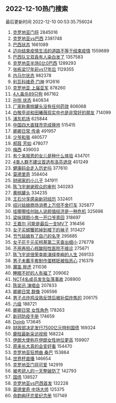 ## 2022-12-10热门搜索 
最后更新时间 2022-12-10 00:53:35.756024 
1. [克罗地亚门将](https://s.weibo.com/weibo?q=%23%E5%85%8B%E7%BD%97%E5%9C%B0%E4%BA%9A%E9%97%A8%E5%B0%86%23&t=31&band_rank=13&Refer=top) 2845016
1. [克罗地亚vs巴西](https://s.weibo.com/weibo?q=%23%E5%85%8B%E7%BD%97%E5%9C%B0%E4%BA%9Avs%E5%B7%B4%E8%A5%BF%23&t=31&band_rank=1&Refer=top) 2381748
1. [巴西状态](https://s.weibo.com/weibo?q=%23%E5%B7%B4%E8%A5%BF%E7%8A%B6%E6%80%81%23&t=31&band_rank=2&Refer=top) 1661089
1. [迈向结束疫情生活的道路不等于结束疫情](https://s.weibo.com/weibo?q=%23%E8%BF%88%E5%90%91%E7%BB%93%E6%9D%9F%E7%96%AB%E6%83%85%E7%94%9F%E6%B4%BB%E7%9A%84%E9%81%93%E8%B7%AF%E4%B8%8D%E7%AD%89%E4%BA%8E%E7%BB%93%E6%9D%9F%E7%96%AB%E6%83%85%23&t=31&band_rank=3&Refer=top) 1559689
1. [巴西队又双叒有人染白发了](https://s.weibo.com/weibo?q=%23%E5%B7%B4%E8%A5%BF%E9%98%9F%E5%8F%88%E5%8F%8C%E5%8F%92%E6%9C%89%E4%BA%BA%E6%9F%93%E7%99%BD%E5%8F%91%E4%BA%86%23&t=31&band_rank=6&Refer=top) 1357583
1. [克罗地亚半场0比0巴西](https://s.weibo.com/weibo?q=%23%E5%85%8B%E7%BD%97%E5%9C%B0%E4%BA%9A%E5%8D%8A%E5%9C%BA0%E6%AF%940%E5%B7%B4%E8%A5%BF%23&t=31&band_rank=4&Refer=top) 1289293
1. [张栋梁17年前vs17年后](https://s.weibo.com/weibo?q=%23%E5%BC%A0%E6%A0%8B%E6%A2%8117%E5%B9%B4%E5%89%8Dvs17%E5%B9%B4%E5%90%8E%23&t=31&band_rank=5&Refer=top) 1129355
1. [内马尔状态](https://s.weibo.com/weibo?q=%23%E5%86%85%E9%A9%AC%E5%B0%94%E7%8A%B6%E6%80%81%23&t=31&band_rank=36&Refer=top) 982378
1. [利瓦科维奇 门神](https://s.weibo.com/weibo?q=%E5%88%A9%E7%93%A6%E7%A7%91%E7%BB%B4%E5%A5%87%20%E9%97%A8%E7%A5%9E&t=31&band_rank=7&Refer=top) 912616
1. [克罗地亚 上届亚军](https://s.weibo.com/weibo?q=%E5%85%8B%E7%BD%97%E5%9C%B0%E4%BA%9A%20%E4%B8%8A%E5%B1%8A%E4%BA%9A%E5%86%9B&t=31&band_rank=13&Refer=top) 878260
1. [4人毒杀89只狗](https://s.weibo.com/weibo?q=%234%E4%BA%BA%E6%AF%92%E6%9D%8089%E5%8F%AA%E7%8B%97%23&t=31&band_rank=8&Refer=top) 867162
1. [孙悦 状态](https://s.weibo.com/weibo?q=%E5%AD%99%E6%82%A6%20%E7%8A%B6%E6%80%81&t=31&band_rank=7&Refer=top) 840834
1. [厂家称黄桃罐头没有任何药效](https://s.weibo.com/weibo?q=%23%E5%8E%82%E5%AE%B6%E7%A7%B0%E9%BB%84%E6%A1%83%E7%BD%90%E5%A4%B4%E6%B2%A1%E6%9C%89%E4%BB%BB%E4%BD%95%E8%8D%AF%E6%95%88%23&t=31&band_rank=9&Refer=top) 806068
1. [白敬亭说和田曦薇现实中也是非常好的朋友](https://s.weibo.com/weibo?q=%23%E7%99%BD%E6%95%AC%E4%BA%AD%E8%AF%B4%E5%92%8C%E7%94%B0%E6%9B%A6%E8%96%87%E7%8E%B0%E5%AE%9E%E4%B8%AD%E4%B9%9F%E6%98%AF%E9%9D%9E%E5%B8%B8%E5%A5%BD%E7%9A%84%E6%9C%8B%E5%8F%8B%23&t=31&band_rank=11&Refer=top) 714099
1. [浦东机场](https://s.weibo.com/weibo?q=%E6%B5%A6%E4%B8%9C%E6%9C%BA%E5%9C%BA&t=31&band_rank=20&Refer=top) 625844
1. [中国四大直辖市完成换帅](https://s.weibo.com/weibo?q=%23%E4%B8%AD%E5%9B%BD%E5%9B%9B%E5%A4%A7%E7%9B%B4%E8%BE%96%E5%B8%82%E5%AE%8C%E6%88%90%E6%8D%A2%E5%B8%85%23&t=31&band_rank=12&Refer=top) 515415
1. [卿卿日常 传承](https://s.weibo.com/weibo?q=%E5%8D%BF%E5%8D%BF%E6%97%A5%E5%B8%B8%20%E4%BC%A0%E6%89%BF&t=31&band_rank=10&Refer=top) 491957
1. [少爷和我](https://s.weibo.com/weibo?q=%23%E5%B0%91%E7%88%B7%E5%92%8C%E6%88%91%23&t=31&band_rank=14&Refer=top) 480577
1. [郝葭 芳如](https://s.weibo.com/weibo?q=%E9%83%9D%E8%91%AD%20%E8%8A%B3%E5%A6%82&t=31&band_rank=15&Refer=top) 478077
1. [梅西](https://s.weibo.com/weibo?q=%23%E6%A2%85%E8%A5%BF%23&t=31&band_rank=16&Refer=top) 439003
1. [有个来报恩的女儿是种什么体验](https://s.weibo.com/weibo?q=%23%E6%9C%89%E4%B8%AA%E6%9D%A5%E6%8A%A5%E6%81%A9%E7%9A%84%E5%A5%B3%E5%84%BF%E6%98%AF%E7%A7%8D%E4%BB%80%E4%B9%88%E4%BD%93%E9%AA%8C%23&t=31&band_rank=17&Refer=top) 434701
1. [4类人群不建议首选布洛芬退烧](https://s.weibo.com/weibo?q=%234%E7%B1%BB%E4%BA%BA%E7%BE%A4%E4%B8%8D%E5%BB%BA%E8%AE%AE%E9%A6%96%E9%80%89%E5%B8%83%E6%B4%9B%E8%8A%AC%E9%80%80%E7%83%A7%23&t=31&band_rank=18&Refer=top) 401249
1. [健康码会走入历史吗](https://s.weibo.com/weibo?q=%23%E5%81%A5%E5%BA%B7%E7%A0%81%E4%BC%9A%E8%B5%B0%E5%85%A5%E5%8E%86%E5%8F%B2%E5%90%97%23&t=31&band_rank=37&Refer=top) 377610
1. [莫德里奇](https://s.weibo.com/weibo?q=%23%E8%8E%AB%E5%BE%B7%E9%87%8C%E5%A5%87%23&t=31&band_rank=19&Refer=top) 358404
1. [财阀家的小儿子](https://s.weibo.com/weibo?q=%23%E8%B4%A2%E9%98%80%E5%AE%B6%E7%9A%84%E5%B0%8F%E5%84%BF%E5%AD%90%23&t=31&band_rank=33&Refer=top) 341911
1. [陈飞宇谢谢观众的审判](https://s.weibo.com/weibo?q=%23%E9%99%88%E9%A3%9E%E5%AE%87%E8%B0%A2%E8%B0%A2%E8%A7%82%E4%BC%97%E7%9A%84%E5%AE%A1%E5%88%A4%23&t=31&band_rank=21&Refer=top) 340283
1. [黄桃罐头](https://s.weibo.com/weibo?q=%23%E9%BB%84%E6%A1%83%E7%BD%90%E5%A4%B4%23&t=31&band_rank=22&Refer=top) 334235
1. [王石分享感染新冠经历](https://s.weibo.com/weibo?q=%23%E7%8E%8B%E7%9F%B3%E5%88%86%E4%BA%AB%E6%84%9F%E6%9F%93%E6%96%B0%E5%86%A0%E7%BB%8F%E5%8E%86%23&t=31&band_rank=50&Refer=top) 332401
1. [绍兴姑娘商场消费上万但不舍打车](https://s.weibo.com/weibo?q=%23%E7%BB%8D%E5%85%B4%E5%A7%91%E5%A8%98%E5%95%86%E5%9C%BA%E6%B6%88%E8%B4%B9%E4%B8%8A%E4%B8%87%E4%BD%86%E4%B8%8D%E8%88%8D%E6%89%93%E8%BD%A6%23&t=31&band_rank=30&Refer=top) 325877
1. [哇唧唧哇创始人说颜值经济是一种危机](https://s.weibo.com/weibo?q=%23%E5%93%87%E5%94%A7%E5%94%A7%E5%93%87%E5%88%9B%E5%A7%8B%E4%BA%BA%E8%AF%B4%E9%A2%9C%E5%80%BC%E7%BB%8F%E6%B5%8E%E6%98%AF%E4%B8%80%E7%A7%8D%E5%8D%B1%E6%9C%BA%23&t=31&band_rank=48&Refer=top) 325698
1. [梁咏琪胆小鬼一开口爷青回](https://s.weibo.com/weibo?q=%23%E6%A2%81%E5%92%8F%E7%90%AA%E8%83%86%E5%B0%8F%E9%AC%BC%E4%B8%80%E5%BC%80%E5%8F%A3%E7%88%B7%E9%9D%92%E5%9B%9E%23&t=31&band_rank=23&Refer=top) 318697
1. [王嘉尔 可能是最后一支MV了](https://s.weibo.com/weibo?q=%E7%8E%8B%E5%98%89%E5%B0%94%20%E5%8F%AF%E8%83%BD%E6%98%AF%E6%9C%80%E5%90%8E%E4%B8%80%E6%94%AFMV%E4%BA%86&t=31&band_rank=24&Refer=top) 316456
1. [女子买螃蟹抓掉到楼下的袜子](https://s.weibo.com/weibo?q=%23%E5%A5%B3%E5%AD%90%E4%B9%B0%E8%9E%83%E8%9F%B9%E6%8A%93%E6%8E%89%E5%88%B0%E6%A5%BC%E4%B8%8B%E7%9A%84%E8%A2%9C%E5%AD%90%23&t=31&band_rank=25&Refer=top) 313427
1. [节气姑娘有了自己的名字](https://s.weibo.com/weibo?q=%23%E8%8A%82%E6%B0%94%E5%A7%91%E5%A8%98%E6%9C%89%E4%BA%86%E8%87%AA%E5%B7%B1%E7%9A%84%E5%90%8D%E5%AD%97%23&t=31&band_rank=22&Refer=top) 295685
1. [女子花千元买柯基第二天查出细小](https://s.weibo.com/weibo?q=%23%E5%A5%B3%E5%AD%90%E8%8A%B1%E5%8D%83%E5%85%83%E4%B9%B0%E6%9F%AF%E5%9F%BA%E7%AC%AC%E4%BA%8C%E5%A4%A9%E6%9F%A5%E5%87%BA%E7%BB%86%E5%B0%8F%23&t=31&band_rank=28&Refer=top) 276778
1. [不用再担心核酸阳性医院不接诊](https://s.weibo.com/weibo?q=%23%E4%B8%8D%E7%94%A8%E5%86%8D%E6%8B%85%E5%BF%83%E6%A0%B8%E9%85%B8%E9%98%B3%E6%80%A7%E5%8C%BB%E9%99%A2%E4%B8%8D%E6%8E%A5%E8%AF%8A%23&t=31&band_rank=26&Refer=top) 275671
1. [陈飞宇说很荣幸能演绎李峋的人生](https://s.weibo.com/weibo?q=%23%E9%99%88%E9%A3%9E%E5%AE%87%E8%AF%B4%E5%BE%88%E8%8D%A3%E5%B9%B8%E8%83%BD%E6%BC%94%E7%BB%8E%E6%9D%8E%E5%B3%8B%E7%9A%84%E4%BA%BA%E7%94%9F%23&t=31&band_rank=25&Refer=top) 269133
1. [男子未戴手套制作蛋糕胚被指恶心](https://s.weibo.com/weibo?q=%23%E7%94%B7%E5%AD%90%E6%9C%AA%E6%88%B4%E6%89%8B%E5%A5%97%E5%88%B6%E4%BD%9C%E8%9B%8B%E7%B3%95%E8%83%9A%E8%A2%AB%E6%8C%87%E6%81%B6%E5%BF%83%23&t=31&band_rank=27&Refer=top) 216379
1. [魔笛 胖虎](https://s.weibo.com/weibo?q=%E9%AD%94%E7%AC%9B%20%E8%83%96%E8%99%8E&t=31&band_rank=43&Refer=top) 211036
1. [睡眠不好的人有福了](https://s.weibo.com/weibo?q=%23%E7%9D%A1%E7%9C%A0%E4%B8%8D%E5%A5%BD%E7%9A%84%E4%BA%BA%E6%9C%89%E7%A6%8F%E4%BA%86%23&t=31&band_rank=29&Refer=top) 209062
1. [NCT4名成员发生坠落事故](https://s.weibo.com/weibo?q=%23NCT4%E5%90%8D%E6%88%90%E5%91%98%E5%8F%91%E7%94%9F%E5%9D%A0%E8%90%BD%E4%BA%8B%E6%95%85%23&t=31&band_rank=31&Refer=top) 208900
1. [陈奕迅 演唱会](https://s.weibo.com/weibo?q=%E9%99%88%E5%A5%95%E8%BF%85%20%E6%BC%94%E5%94%B1%E4%BC%9A&t=31&band_rank=32&Refer=top) 207833
1. [卿卿日常 群像](https://s.weibo.com/weibo?q=%E5%8D%BF%E5%8D%BF%E6%97%A5%E5%B8%B8%20%E7%BE%A4%E5%83%8F&t=31&band_rank=34&Refer=top) 206596
1. [男子点炸鸡没熟反馈后被补偿炸焦的](https://s.weibo.com/weibo?q=%23%E7%94%B7%E5%AD%90%E7%82%B9%E7%82%B8%E9%B8%A1%E6%B2%A1%E7%86%9F%E5%8F%8D%E9%A6%88%E5%90%8E%E8%A2%AB%E8%A1%A5%E5%81%BF%E7%82%B8%E7%84%A6%E7%9A%84%23&t=31&band_rank=35&Refer=top) 206175
1. [六级](https://s.weibo.com/weibo?q=%E5%85%AD%E7%BA%A7&t=31&band_rank=38&Refer=top) 188721
1. [卿卿日常 女性角色](https://s.weibo.com/weibo?q=%E5%8D%BF%E5%8D%BF%E6%97%A5%E5%B8%B8%20%E5%A5%B3%E6%80%A7%E8%A7%92%E8%89%B2&t=31&band_rank=42&Refer=top) 178263
1. [新冠防疫手册](https://s.weibo.com/weibo?q=%23%E6%96%B0%E5%86%A0%E9%98%B2%E7%96%AB%E6%89%8B%E5%86%8C%23&t=31&band_rank=35&Refer=top) 174659
1. [Doinb](https://s.weibo.com/weibo?q=Doinb&t=31&band_rank=39&Refer=top) 173645
1. [财政部决定发行7500亿元特别国债](https://s.weibo.com/weibo?q=%23%E8%B4%A2%E6%94%BF%E9%83%A8%E5%86%B3%E5%AE%9A%E5%8F%91%E8%A1%8C7500%E4%BA%BF%E5%85%83%E7%89%B9%E5%88%AB%E5%9B%BD%E5%80%BA%23&t=31&band_rank=40&Refer=top) 169324
1. [鹿晗最新采访视频](https://s.weibo.com/weibo?q=%23%E9%B9%BF%E6%99%97%E6%9C%80%E6%96%B0%E9%87%87%E8%AE%BF%E8%A7%86%E9%A2%91%23&t=31&band_rank=41&Refer=top) 168224
1. [伊朗大使称在伊朗女性地位更高](https://s.weibo.com/weibo?q=%23%E4%BC%8A%E6%9C%97%E5%A4%A7%E4%BD%BF%E7%A7%B0%E5%9C%A8%E4%BC%8A%E6%9C%97%E5%A5%B3%E6%80%A7%E5%9C%B0%E4%BD%8D%E6%9B%B4%E9%AB%98%23&t=31&band_rank=43&Refer=top) 159907
1. [原来长大真的会变好看](https://s.weibo.com/weibo?q=%23%E5%8E%9F%E6%9D%A5%E9%95%BF%E5%A4%A7%E7%9C%9F%E7%9A%84%E4%BC%9A%E5%8F%98%E5%A5%BD%E7%9C%8B%23&t=31&band_rank=44&Refer=top) 154470
1. [克罗地亚狂想曲 桑巴](https://s.weibo.com/weibo?q=%E5%85%8B%E7%BD%97%E5%9C%B0%E4%BA%9A%E7%8B%82%E6%83%B3%E6%9B%B2%20%E6%A1%91%E5%B7%B4&t=31&band_rank=45&Refer=top) 153864
1. [世界杯直播](https://s.weibo.com/weibo?q=%E4%B8%96%E7%95%8C%E6%9D%AF%E7%9B%B4%E6%92%AD&t=31&band_rank=46&Refer=top) 146654
1. [克罗地亚门将可爱](https://s.weibo.com/weibo?q=%23%E5%85%8B%E7%BD%97%E5%9C%B0%E4%BA%9A%E9%97%A8%E5%B0%86%E5%8F%AF%E7%88%B1%23&t=31&band_rank=38&Refer=top) 142919
1. [被考研人的一天整破防了](https://s.weibo.com/weibo?q=%23%E8%A2%AB%E8%80%83%E7%A0%94%E4%BA%BA%E7%9A%84%E4%B8%80%E5%A4%A9%E6%95%B4%E7%A0%B4%E9%98%B2%E4%BA%86%23&t=31&band_rank=47&Refer=top) 142793
1. [国债](https://s.weibo.com/weibo?q=%E5%9B%BD%E5%80%BA&t=31&band_rank=48&Refer=top) 138527
1. [克罗地亚vs巴西首发](https://s.weibo.com/weibo?q=%23%E5%85%8B%E7%BD%97%E5%9C%B0%E4%BA%9Avs%E5%B7%B4%E8%A5%BF%E9%A6%96%E5%8F%91%23&t=31&band_rank=49&Refer=top) 132228
1. [莫德里奇 中场大师](https://s.weibo.com/weibo?q=%E8%8E%AB%E5%BE%B7%E9%87%8C%E5%A5%87%20%E4%B8%AD%E5%9C%BA%E5%A4%A7%E5%B8%88&t=31&band_rank=43&Refer=top) 125375
1. [命韵峋环恋爱纪念册](https://s.weibo.com/weibo?q=%23%E5%91%BD%E9%9F%B5%E5%B3%8B%E7%8E%AF%E6%81%8B%E7%88%B1%E7%BA%AA%E5%BF%B5%E5%86%8C%23&t=31&band_rank=48&Refer=top) 107149
